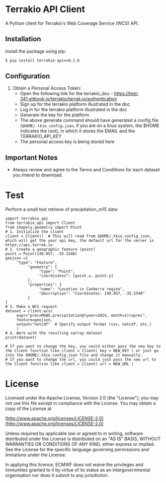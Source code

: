 # Terrakio API Client

A Python client for Terrakio's Web Coverage Service (WCS) API.

## Installation

Install the package using pip:

```bash
$ pip install terrakio-api==0.1.6
```

## Configuration

1. Obtain a Personal Access Token:
   - Open the following link for the terrakio_doc - https://test-341.gitbook.io/terrakio/terrak.io/authentication
   - Sign up for the terrakio platform illustrated in the doc
   - Log in for the terrakio platform illustrated in the doc
   - Generate the key for the platform
   - The above generate command should have generated a config file (`$HOME/.tkio_config.json`, if you are on a linux system, the $HOME indicates the root), in which it stores the EMAIL and the TERRAKIO_API_KEY
   - The personal access key is being stored here

## Important Notes
- Always review and agree to the Terms and Conditions for each dataset you intend to download.

# Test

Perform a small test retrieve of precipitation_m15 data:

```
import terrakio_api
from terrakio_api import Client
from shapely.geometry import Point
# 1. Initialize the client
client = Client()  # This will read from $HOME/.tkio_config.json, which will get the your api key, the default url for the server is https://api.terrak.io
# 2. Create a geographic feature (point)
point = Point(149.057, -35.1548)
geojson ={
     "type": "Feature",
          "geometry": {
               "type": "Point",
               "coordinates": [point.x, point.y]
          },
          "properties": {
               "name": "Location in Canberra region",
               "description": "Coordinates: 149.057, -35.1548"
          }
}
# 3. Make a WCS request
dataset = client.wcs(
     expr="prec=MSWX.precipitation@(year=2024, month=1)\nprec",
     feature=geojson,
     output="netcdf"  # Specify output format (csv, netcdf, etc.)
     )
# 4. Work with the resulting xarray dataset
print(dataset)

# If you want to change the key, you could either pass the new key to the Client function like client = Client( key = NEW_KEY ) or just go into the $HOME/.tkio_config.json file and change it manually.
# If you want to change the url, you could just pass the new url to the Client function like client = Client( url = NEW_URL )
```


# License

Licensed under the Apache License, Version 2.0 (the "License"); you may not use this file except in compliance with the License. You may obtain a copy of the License at

[http://www.apache.org/licenses/LICENSE-2.0](http://www.apache.org/licenses/LICENSE-2.0)

Unless required by applicable law or agreed to in writing, software distributed under the License is distributed on an "AS IS" BASIS, WITHOUT WARRANTIES OR CONDITIONS OF ANY KIND, either express or implied. See the License for the specific language governing permissions and limitations under the License.

In applying this licence, ECMWF does not waive the privileges and immunities granted to it by virtue of its status as an intergovernmental organisation nor does it submit to any jurisdiction.